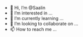 - 👋 Hi, I’m @Saalin
- 👀 I’m interested in ...
- 🌱 I’m currently learning ...
- 💞️ I’m looking to collaborate on ...
- 📫 How to reach me ...

<!---
Saalin/Saalin is a ✨ special ✨ repository because its `README.md` (this file) appears on your GitHub profile.
You can click the Preview link to take a look at your changes.
--->
